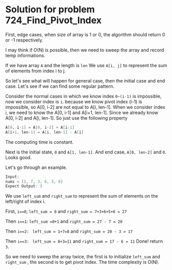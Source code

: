 # Solution for problem 724_Find_Pivot_Index

First, edge cases, when size of array is 1 or 0, the algorithm should return 0 or -1 respectively.

I may think if O(N) is possible, then we need to sweep the array and record temp informations.

If we have array `A` and the length is `len` We use `A[i, j]` to represent the sum of elements from index i to j. 

So let's see what will happen for general case, then the initial case and end case. Let's see if we can find some regular pattern.

Consider the normal cases in which we know index  `0~(i-1)` is impossible, now we consider index is `i`. because we know pivot index (i-1) is impossible, so  A[0, i-2] are not equal to A[i, len-1]. When we consider index i, we need to know the A[0, i-1] and A[i+1, len-1]. Since we already know A[0, i-2] and A[i, len-1]. So just use the following property

```c
A[0, i-1] = A[0, i-2] + A[i-1]
A[i+1, len-1] = A[i, len-1] - A[i]
```

The computing time is constant.

Next is the initial state, `0` and `A[1, len-1]`.  And end case, `A[0, len-2]` and `0`. Looks good.



Let's go through an example.

```c
Input: 
nums = [1, 7, 3, 6, 5, 6]
Expect Output: 3
```



We use `left_sum` and `right_sum` to represent the sum of elements on the left/right of index i.

First, `i==0`, `left_sum = 0` and `right_sum = 7+3+6+5+6 = 27`

Then `i==1`: `left_sum =0+1` and `right_sum = 27 - 7 = 20`

Then `i==2: ` `left_sum = 1+7=8` and `right_sum = 20 - 3 = 17`

Then `i==3: ` `left_sum = 8+3=11` and `right_sum = 17 - 6 = 11`  Done! return `3`.

So we need to sweep the array twice, the first is to initialize  `left_sum` and `right_sum` , the second is to get pivot index. The time complexity is O(N).